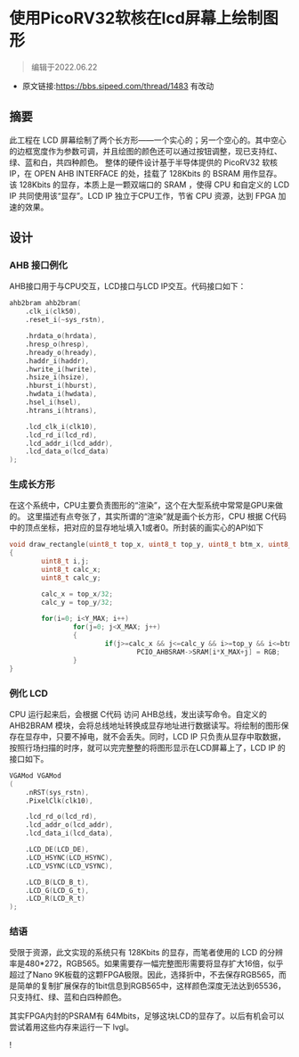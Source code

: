 # 使用PicoRV32软核在lcd屏幕上绘制图形

> 编辑于2022.06.22

- 原文链接:https://bbs.sipeed.com/thread/1483   有改动

## 摘要

此工程在 LCD 屏幕绘制了两个长方形——一个实心的；另一个空心的。其中空心的边框宽度作为参数可调，并且绘图的颜色还可以通过按钮调整，现已支持红、绿、蓝和白，共四种颜色。
整体的硬件设计基于半导体提供的 PicoRV32 软核IP，在 OPEN AHB INTERFACE 的处，挂载了 128Kbits 的 BSRAM 用作显存。
该 128Kbits 的显存，本质上是一颗双端口的 SRAM ，使得 CPU 和自定义的 LCD IP 共同使用该“显存”。LCD IP 独立于CPU工作，节省 CPU 资源，达到 FPGA 加速的效果。

## 设计

### AHB 接口例化

AHB接口用于与CPU交互，LCD接口与LCD IP交互。代码接口如下：

```verilog
ahb2bram ahb2bram(
    .clk_i(clk50),
    .reset_i(~sys_rstn),

    .hrdata_o(hrdata),
    .hresp_o(hresp),
    .hready_o(hready),
    .haddr_i(haddr),
    .hwrite_i(hwrite),
    .hsize_i(hsize),
    .hburst_i(hburst),
    .hwdata_i(hwdata),
    .hsel_i(hsel),
    .htrans_i(htrans),

    .lcd_clk_i(clk10),
    .lcd_rd_i(lcd_rd),
    .lcd_addr_i(lcd_addr),
    .lcd_data_o(lcd_data)
);
```

### 生成长方形

在这个系统中，CPU主要负责图形的“渲染”，这个在大型系统中常常是GPU来做的。
这里描述有点夸张了，其实所谓的“渲染”就是画个长方形，CPU 根据 C代码中的顶点坐标，把对应的显存地址填入1或者0。所封装的画实心的API如下

```c
void draw_rectangle(uint8_t top_x, uint8_t top_y, uint8_t btm_x, uint8_t btm_y)
{
        uint8_t i,j;
        uint8_t calc_x;
        uint8_t calc_y;

        calc_x = top_x/32;
        calc_y = top_y/32;
  
        for(i=0; i<Y_MAX; i++)
                for(j=0; j<X_MAX; j++)
                {
                        if(j>=calc_x && j<=calc_y && i>=top_y && i<=btm_y)
                                PCIO_AHBSRAM->SRAM[i*X_MAX+j] = RGB;
                }
}
```

### 例化 LCD 

CPU 运行起来后，会根据 C代码 访问 AHB总线，发出读写命令。自定义的 AHB2BRAM 模块，会将总线地址转换成显存地址进行数据读写。将绘制的图形保存在显存中，只要不掉电，就不会丢失。同时，LCD IP 只负责从显存中取数据，按照行场扫描的时序，就可以完完整整的将图形显示在LCD屏幕上了，LCD IP 的接口如下。

```verilog
VGAMod VGAMod
(
    .nRST(sys_rstn),
    .PixelClk(clk10),

    .lcd_rd_o(lcd_rd),
    .lcd_addr_o(lcd_addr),
    .lcd_data_i(lcd_data),

    .LCD_DE(LCD_DE),
    .LCD_HSYNC(LCD_HSYNC),
    .LCD_VSYNC(LCD_VSYNC),

    .LCD_B(LCD_B_t),
    .LCD_G(LCD_G_t),
    .LCD_R(LCD_R_t)
);
```

### 结语

受限于资源，此文实现的系统只有 128Kbits 的显存，而笔者使用的 LCD 的分辨率是480*272，RGB565。如果需要存一幅完整图形需要将显存扩大16倍，似乎超过了Nano 9K板载的这颗FPGA极限。因此，选择折中，不去保存RGB565，而是简单的复制扩展保存的1bit信息到RGB565中，这样颜色深度无法达到65536，只支持红、绿、蓝和白四种颜色。

其实FPGA内封的PSRAM有 64Mbits，足够这块LCD的显存了。以后有机会可以尝试着用这些内存来运行一下 lvgl。

!